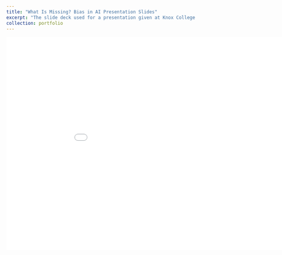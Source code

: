 ```yaml
---
title: "What Is Missing? Bias in AI Presentation Slides"
excerpt: "The slide deck used for a presentation given at Knox College on July 24th, 2025 <br/>"
collection: portfolio
---
```


<iframe src='/files/Medlock_Carissa_A203 2_30.pptx' width='962px' height='565px' frameborder='0'></iframe>
